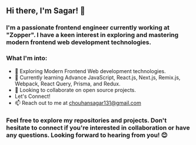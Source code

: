 ## Hi there, I'm Sagar! 👋
### I'm a passionate frontend engineer currently working at "Zopper". I have a keen interest in exploring and mastering modern frontend web development technologies.

### What I'm into:
- 👀 Exploring Modern Frontend Web development technologies.
- 🌱 Currently learning Advance JavaScript, React.js, Next.js, Remix.js, Webpack, React Query, Prisma, and Redux.
- 💞️ Looking to collaborate on open source projects.
- Let's Connect!
- 📫 Reach out to me at chouhansagar131@gmail.com

### Feel free to explore my repositories and projects. Don't hesitate to connect if you're interested in collaboration or have any questions. Looking forward to hearing from you! 😊

<!---
csagar131/csagar131 is a ✨ special ✨ repository because its `README.md` (this file) appears on your GitHub profile.
You can click the Preview link to take a look at your changes.
--->
